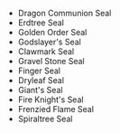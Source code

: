 - Dragon Communion Seal
- Erdtree Seal
- Golden Order Seal
- Godslayer's Seal
- Clawmark Seal
- Gravel Stone Seal
- Finger Seal
- Dryleaf Seal
- Giant's Seal
- Fire Knight's Seal
- Frenzied Flame Seal
- Spiraltree Seal